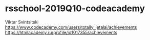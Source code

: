 # rsschool-2019Q10-codeacademy
Viktar Svintsitski  
https://www.codecademy.com/users/totally_jetalai/achievements  
https://htmlacademy.ru/profile/id1017355/achievements